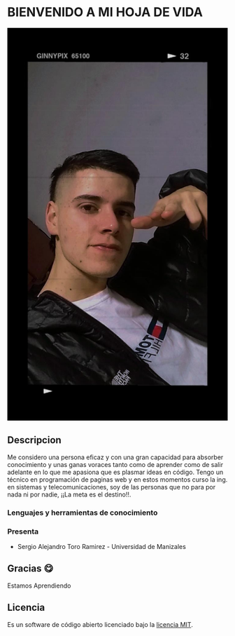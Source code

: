 # BIENVENIDO A MI HOJA DE VIDA
![header Sergio](assets/sergio.jfif) 



## Descripcion

Me considero una persona eficaz y con una gran capacidad para absorber conocimiento y unas ganas voraces tanto como de aprender como de salir adelante en lo que me apasiona que es plasmar ideas en código. Tengo un técnico en programación de paginas web y en estos momentos curso la ing. en sistemas y telecomunicaciones, soy de las personas que no para por nada ni por nadie, ¡¡La meta es el destino!!.


### Lenguajes y herramientas de conocimiento



### Presenta
- Sergio Alejandro Toro Ramirez - Universidad de Manizales
## Gracias :yum:
Estamos Aprendiendo

## Licencia

Es un software de código abierto licenciado bajo la [licencia MIT](https://opensource.org/licenses/MIT).